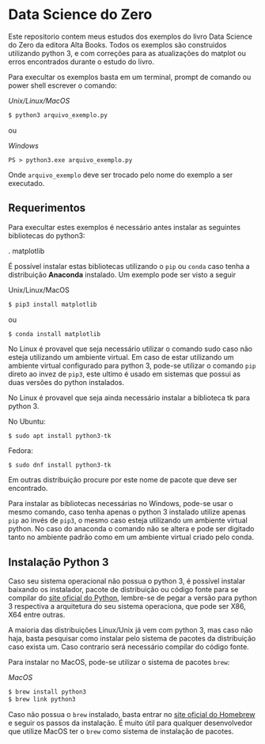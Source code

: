 # Data Science do Zero

Este repositorio contem meus estudos dos exemplos do livro Data Science do Zero da editora Alta Books. Todos os exemplos são construidos utilizando python 3, e com correções para as atualizações do matplot ou erros encontrados durante o estudo do livro.

Para execultar os exemplos basta em um terminal, prompt de comando ou power shell escrever o comando:

*Unix/Linux/MacOS*
```bash
$ python3 arquivo_exemplo.py
```

ou

*Windows*
```posh
PS > python3.exe arquivo_exemplo.py
```

Onde `arquivo_exemplo` deve ser trocado pelo nome do exemplo a ser executado.

## Requerimentos

Para execultar estes exemplos é necessário antes instalar as seguintes bibliotecas do python3:

. matplotlib

É possível instalar estas bibliotecas utilizando o `pip` ou `conda` caso tenha a distribuição **Anaconda** instalado. Um exemplo pode ser visto a seguir

Unix/Linux/MacOS
```bash
$ pip3 install matplotlib
```

ou

```bash
$ conda install matplotlib
```

No Linux é provavel que seja necessário utilizar o comando sudo caso não esteja utilizando um ambiente virtual. Em caso de estar utilizando um ambiente virtual configurado para python 3, pode-se utilizar o comando `pip` direto ao invez de `pip3`, este ultimo é usado em sistemas que possui as duas versões do python instalados.

No Linux é provavel que seja ainda necessário instalar a biblioteca tk para python 3.

No Ubuntu:
```Shell
$ sudo apt install python3-tk
```

Fedora:
```Shell
$ sudo dnf install python3-tk
```

Em outras distribuição procure por este nome de pacote que deve ser encontrado.

Para instalar as bibliotecas necessárias no Windows, pode-se usar o mesmo comando, caso tenha apenas o python 3 instalado utilize apenas `pip` ao invés de `pip3`, o mesmo caso esteja utilizando um ambiente virtual python. No caso do anaconda o comando não se altera e pode ser digitado tanto no ambiente padrão como em um ambiente virtual criado pelo conda.

## Instalação Python 3

Caso seu sistema operacional não possua o python 3, é possível instalar baixando os instalador, pacote de distribuição ou código fonte para se compilar do [site oficial do Python](https://www.python.org), lembre-se de pegar a versão para python 3 respectiva a arquitetura do seu sistema operaciona, que pode ser X86, X64 entre outras.

A maioria das distribuições Linux/Unix já vem com python 3, mas caso não haja, basta pesquisar como instalar pelo sistema de pacotes da distribuição caso exista um. Caso contrario será necessário compilar do código fonte.

Para instalar no MacOS, pode-se utilizar o sistema de pacotes `brew`:

*MacOS*
```bash
$ brew install python3
$ brew link python3
```

Caso não possua o `brew` instalado, basta entrar no [site oficial do Homebrew](https://brew.sh) e seguir os passos da instalação. É muito útil para qualquer desenvolvedor que utilize MacOS ter o `brew` como sistema de instalação de pacotes. 